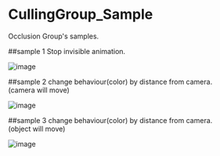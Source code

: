 # CullingGroup_Sample

Occlusion Group's samples.


##sample 1
Stop invisible animation.

![image](https://raw.githubusercontent.com/wiki/tsubaki/CullingGroup_Sample/image/run3.gif)

##sample 2
change behaviour(color) by distance from camera.  
(camera will move)

![image](https://raw.githubusercontent.com/wiki/tsubaki/CullingGroup_Sample/image/run2.gif)

##sample 3
change behaviour(color) by distance from camera.  
(object will move)

![image](https://raw.githubusercontent.com/wiki/tsubaki/CullingGroup_Sample/image/run1.gif)
